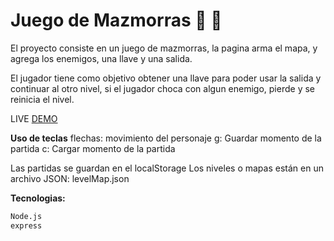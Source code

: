 # Juego de Mazmorras :fairy: :elf:

El proyecto consiste en un juego de mazmorras, la pagina arma el mapa, y agrega los enemigos, una llave y una salida. 

El jugador tiene como objetivo obtener una llave para poder usar la salida y continuar al otro nivel, si el jugador choca con algun enemigo, pierde y se reinicia el nivel.

LIVE [DEMO](https://dungeon-game.herokuapp.com/)

__Uso de teclas__
flechas: movimiento del personaje
g: Guardar momento de la partida
c: Cargar momento de la partida

Las partidas se guardan en el localStorage
Los niveles o mapas están en un archivo JSON: levelMap.json


__Tecnologias:__
```sh
Node.js
express
```
